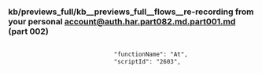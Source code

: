### kb/previews_full/kb__previews_full__flows__re-recording from your personal account@auth.har.part082.md.part001.md (part 002)

```md

                              "functionName": "At",
                              "scriptId": "2603",
   
```

```
